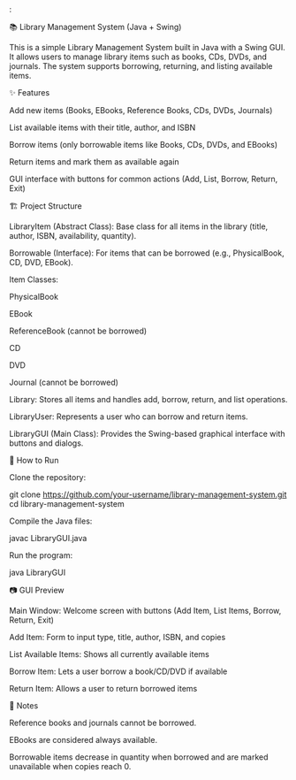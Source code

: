 :

📚 Library Management System (Java + Swing)

This is a simple Library Management System built in Java with a Swing GUI. It allows users to manage library items such as books, CDs, DVDs, and journals. The system supports borrowing, returning, and listing available items.

✨ Features

Add new items (Books, EBooks, Reference Books, CDs, DVDs, Journals)

List available items with their title, author, and ISBN

Borrow items (only borrowable items like Books, CDs, DVDs, and EBooks)

Return items and mark them as available again

GUI interface with buttons for common actions (Add, List, Borrow, Return, Exit)

🏗️ Project Structure

LibraryItem (Abstract Class):
Base class for all items in the library (title, author, ISBN, availability, quantity).

Borrowable (Interface):
For items that can be borrowed (e.g., PhysicalBook, CD, DVD, EBook).

Item Classes:

PhysicalBook

EBook

ReferenceBook (cannot be borrowed)

CD

DVD

Journal (cannot be borrowed)

Library:
Stores all items and handles add, borrow, return, and list operations.

LibraryUser:
Represents a user who can borrow and return items.

LibraryGUI (Main Class):
Provides the Swing-based graphical interface with buttons and dialogs.

🚀 How to Run

Clone the repository:

git clone https://github.com/your-username/library-management-system.git
cd library-management-system


Compile the Java files:

javac LibraryGUI.java


Run the program:

java LibraryGUI

📷 GUI Preview

Main Window: Welcome screen with buttons (Add Item, List Items, Borrow, Return, Exit)

Add Item: Form to input type, title, author, ISBN, and copies

List Available Items: Shows all currently available items

Borrow Item: Lets a user borrow a book/CD/DVD if available

Return Item: Allows a user to return borrowed items

📌 Notes

Reference books and journals cannot be borrowed.

EBooks are considered always available.

Borrowable items decrease in quantity when borrowed and are marked unavailable when copies reach 0.

